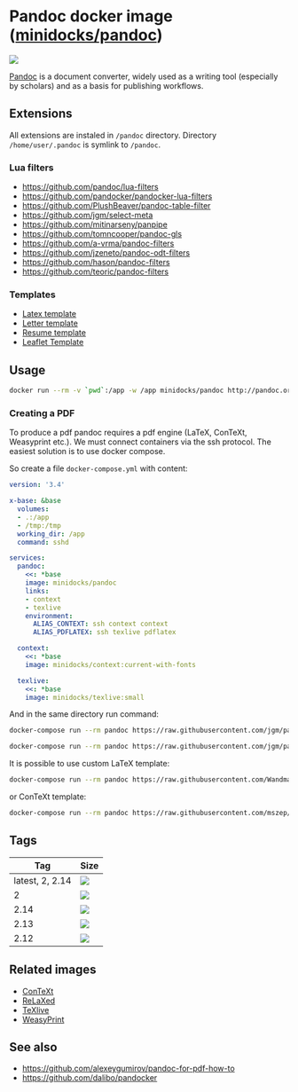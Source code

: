 Pandoc docker image ([minidocks/pandoc](https://hub.docker.com/r/minidocks/pandoc))
===================================================================================

![](https://framalibre.org/sites/default/files/styles/thumbnail/public/leslogos/pandoc.png)

[Pandoc](https://pandoc.org) is a document converter, widely used as a writing
tool (especially by scholars) and as a basis for publishing workflows.

Extensions
----------

All extensions are instaled in `/pandoc` directory. Directory
`/home/user/.pandoc` is symlink to `/pandoc`.

### Lua filters

-   https://github.com/pandoc/lua-filters
-   https://github.com/pandocker/pandocker-lua-filters
-   https://github.com/PlushBeaver/pandoc-table-filter
-   https://github.com/jgm/select-meta
-   https://github.com/mitinarseny/panpipe
-   https://github.com/tomncooper/pandoc-gls
-   https://github.com/a-vrma/pandoc-filters
-   https://github.com/jzeneto/pandoc-odt-filters
-   https://github.com/hason/pandoc-filters
-   https://github.com/teoric/pandoc-filters

### Templates

-   [Latex template](https://github.com/Wandmalfarbe/pandoc-latex-template)
-   [Letter template](https://github.com/aaronwolen/pandoc-letter)
-   [Resume template](https://github.com/mszep/pandoc_resume)
-   [Leaflet Template](https://gitlab.com/daamien/pandoc-leaflet-template)

Usage
-----

```bash
docker run --rm -v `pwd`:/app -w /app minidocks/pandoc http://pandoc.org/MANUAL.html -t markdown
```

### Creating a PDF

To produce a pdf pandoc requires a pdf engine (LaTeX, ConTeXt, Weasyprint etc.).
We must connect containers via the ssh protocol. The easiest solution is to use
docker compose.

So create a file `docker-compose.yml` with content:
```yaml
version: '3.4'

x-base: &base
  volumes:
  - .:/app
  - /tmp:/tmp
  working_dir: /app
  command: sshd

services:
  pandoc:
    <<: *base
    image: minidocks/pandoc
    links:
    - context
    - texlive
    environment:
      ALIAS_CONTEXT: ssh context context
      ALIAS_PDFLATEX: ssh texlive pdflatex

  context:
    <<: *base
    image: minidocks/context:current-with-fonts

  texlive:
    <<: *base
    image: minidocks/texlive:small
```

And in the same directory run command:
```bash
docker-compose run --rm pandoc https://raw.githubusercontent.com/jgm/pandoc/master/MANUAL.txt -o manual-latex.pdf

docker-compose run --rm pandoc https://raw.githubusercontent.com/jgm/pandoc/master/MANUAL.txt -t context -o manual-context.pdf
```

It is possible to use custom LaTeX template:

```bash
docker-compose run --rm pandoc https://raw.githubusercontent.com/Wandmalfarbe/pandoc-latex-template/master/examples/custom-titlepage/custom-titlepage.md --template eisvogel -o custom-titlepage.pdf
```

or ConTeXt template:

```bash
docker-compose run --rm pandoc https://raw.githubusercontent.com/mszep/pandoc_resume/master/markdown/resume.md --template chmduquesne.tex -s -t context --variable papersize=A4 -o resume.pdf
```

Tags
----

| Tag             | Size                                                                       |
|-----------------|----------------------------------------------------------------------------|
| latest, 2, 2.14 | ![](https://img.shields.io/docker/image-size/minidocks/pandoc/latest?style=flat-square&logo=docker&label=size)      |
| 2               | ![](https://img.shields.io/docker/image-size/minidocks/pandoc/2?style=flat-square&logo=docker&label=size)    |
| 2.14            | ![](https://img.shields.io/docker/image-size/minidocks/pandoc/2.14?style=flat-square&logo=docker&label=size) |
| 2.13            | ![](https://img.shields.io/docker/image-size/minidocks/pandoc/2.13?style=flat-square&logo=docker&label=size) |
| 2.12            | ![](https://img.shields.io/docker/image-size/minidocks/pandoc/2.12?style=flat-square&logo=docker&label=size) |

Related images
--------------

-   [ConTeXt](https://github.com/minidocks/context)
-   [ReLaXed](https://github.com/minidocks/relaxed)
-   [TeXlive](https://github.com/minidocks/texLive)
-   [WeasyPrint](https://github.com/minidocks/weasyprint)

See also
--------

-   https://github.com/alexeygumirov/pandoc-for-pdf-how-to
-   https://github.com/dalibo/pandocker

